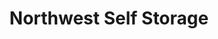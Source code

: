 ---
title: "Northwest Self Storage"
url: /bend/northwest-self-storage-southwest-century-drive/
shop: storage rental
---